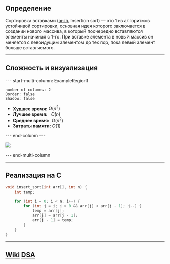 ## Определение
Сортировка вставками ([англ.](https://ru.wikipedia.org/wiki/%D0%90%D0%BD%D0%B3%D0%BB%D0%B8%D0%B9%D1%81%D0%BA%D0%B8%D0%B9_%D1%8F%D0%B7%D1%8B%D0%BA "Английский язык") Insertion sort) — это 1 из алгоритмов устойчивой сортировки, основная идея которого заключается в создании нового массива, в который поочередно вставляются элементы начиная с 1-го. При вставке элемента в новый массив он меняется с левоидущим элементом до тех пор, пока левый элемент больше вставляемого.

---
## Сложность и визуализация
--- start-multi-column: ExampleRegion1  
```column-settings  
number of columns: 2  
Border: false
Shadow: false
```

- **Худшее время:** $O(n^2)$
- **Лучшее время:**   $O(n)$
- **Среднее время:**  $O(n^2)$
- **Затраты памяти:** $O(1)$

--- end-column ---

![](insertion_sort.gif)

--- end-multi-column

---
## Реализация на C
```c
void insert_sort(int arr[], int n) {
	int temp;
	
	for (int i = 0; i < n; i++) {
		for (int j = i; j > 0 && arr[j] < arr[j - 1]; j--) {
			temp = arr[j];
			arr[j] = arr[j - 1];
			arr[j - 1] = temp;
		}
	}
}
```


---
## [Wiki](https://ru.wikipedia.org/wiki/Сортировка_вставками) [DSA](https://www.w3schools.com/dsa/dsa_algo_insertionsort.php)